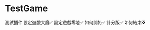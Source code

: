 # TestGame
測試插件
設定遊戲大廳:white_check_mark: 
設定遊戲場地:white_check_mark: 
如何開始:white_check_mark: 
計分版:white_check_mark: 
如何結束:negative_squared_cross_mark: 
